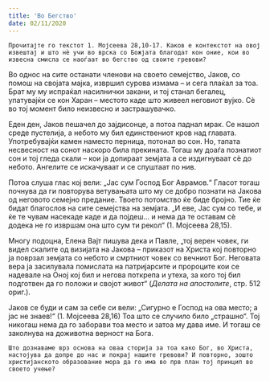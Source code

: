 ```yaml
---
title: 'Во Бегство'
date: 02/11/2020
---
```


`Прочитајте го текстот 1. Мојсеева 28,10-17. Каков е контекстот на овој извештај и што нѐ учи во врска со Божјата благодат кон оние, кои во извесна смисла се наоѓаат во бегство од своите гревови?`

Во однос на сите останати членови на своето семејство, Јаков, со помош на својата мајка, извршил сурова измама – и сега плаќал за тоа. Брат му му испраќал насилнички закани, и тој станал бегалец, упатувајќи се кон Харан – местото каде што живеел неговиот вујко. Сѐ во тој момент било неизвесно и застрашувачко.

Еден ден, Јаков пешачел до зајдисонце, а потоа паднал мрак. Се нашол среде пустелија, а небото му бил единствениот кров над главата. Употребувајќи камен наместо перница, потонал во сон. Но, тапата несвесност на сонот наскоро била прекината. Тогаш му доаѓа познатиот сон и тој гледа скали – кои ја допираат земјата а се издигнуваат сѐ до небото. Ангелите се искачуваат и се спуштаат по нив.

Потоа слуша глас кој вели: „Јас сум Господ Бог Аврамов.“ Гласот тогаш почнува да ги повторува ветувањата што му се добро познати на Јакова од неговото семејно предание. Твоето потомство ќе биде бројно. Тие ќе бидат благослов на сите семејства на земјата. „И еве, Јас сум со тебе, и ќе те чувам насекаде каде и да појдеш... и нема да те оставам сè додека не го извршам она што сум ти рекол“ (1. Мојсеева 28,15).

Многу подоцна, Елена Вајт пишува дека и Павле, „тој верен човек, ги видел скалите од визијата на Јакова – приказот на Христа кој повторно ја поврзал земјата со небото и смртниот човек со вечниот Бог. Неговата вера ја засилувала помислата на патријарсите и пророците кои се надевале на Оној кој бил и негова поткрепа и утеха, за кого тој бил подготвен да го положи и својот живот“ (*Делата на апостолите*, стр. 512 ориг.).

Јаков се буди и сам за себе си вели: „Сигурно е Господ на ова место; а јас не знаев!“ (1. Мојсеева 28,16) Тоа што се случило било „страшно“. Тој никогаш нема да го заборави тоа место и затоа му дава име. И тогаш се заколнува на доживотна верност на Бога.

`Што дознаваме врз основа на оваа сторија за тоа како Бог, во Христа, настојува да допре до нас и покрај нашите гревови? И повторно, зошто христијанското образование мора да го има во прв план тој принцип во своето учење?`